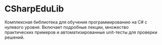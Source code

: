# CSharpEduLib
Комплексная библиотека для обучения программированию на C# с нулевого уровня. Включает подробные лекции, множество практических примеров и автоматизированные unit-тесты для проверки решений.
